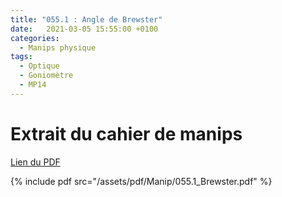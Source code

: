 ```yaml
---
title: "055.1 : Angle de Brewster"
date:   2021-03-05 15:55:00 +0100
categories:
  - Manips physique
tags:
  - Optique
  - Goniomètre
  - MP14
---
```


# Extrait du cahier de manips

[Lien du PDF](/assets/pdf/Manip/055.1_Brewster.pdf)

{% include pdf src="/assets/pdf/Manip/055.1_Brewster.pdf" %}
